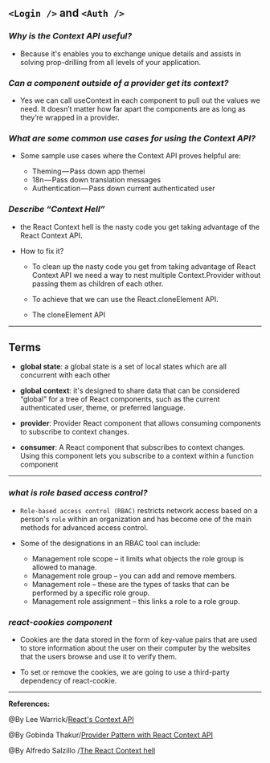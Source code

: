 ## **`<Login />` and `<Auth />`**


### ***Why is the Context API useful?***

- Because it's enables you to exchange unique details and assists in solving prop-drilling from all levels of your application.

### ***Can a component outside of a provider get its context?***

- Yes we can call useContext in each component to pull out the values we need. It doesn’t matter how far apart the components are as long as they’re wrapped in a provider.

### ***What are some common use cases for using the Context API?***

- Some sample use cases where the Context API proves helpful are:

   - Theming — Pass down app themei
   - 18n — Pass down translation messages
   - Authentication — Pass down current authenticated user

### ***Describe “Context Hell”***

- the React Context hell is the nasty code you get taking advantage of the React Context API.

- How to fix it?
  - To clean up the nasty code you get from taking advantage of React Context API we need a way to nest multiple Context.Provider without passing them as children of each other.

  - To achieve that we can use the React.cloneElement API.

  - The cloneElement API


-------------------------------------------------------------


## **Terms**

- **global state**:  a global state is a set of local states which are all concurrent with each other

- **global context**: it's designed to share data that can be considered “global” for a tree of React components, such as the current authenticated user, theme, or preferred language. 

- **provider**:  Provider React component that allows consuming components to subscribe to context changes.
 
- **consumer**: A React component that subscribes to context changes. Using this component lets you subscribe to a context within a function component

-----------------------------------------------

### ***what is role based access control?***

- `Role-based access control (RBAC)` restricts network access based on a person's `role` within an organization and has become one of the main methods for advanced access control.

- Some of the designations in an RBAC tool can include:

  - Management role scope – it limits what objects the role group is allowed to manage.
  - Management role group – you can add and remove members.
  - Management role – these are the types of tasks that can be performed by a specific role group.
  - Management role assignment – this links a role to a role group.


### ***react-cookies component***

- Cookies are the data stored in the form of key-value pairs that are used to store information about the user on their computer by the websites that the users browse and use it to verify them.

- To set or remove the cookies, we are going to use a third-party dependency of react-cookie.


-----------------------------------------------

**References:**

@By  Lee Warrick/[React's Context API](https://leewarrick.com/blog/the-problem-with-context/) 

@By Gobinda Thakur/[Provider Pattern with React Context API](https://flexiple.com/react/provider-pattern-with-react-context-api/)

@By Alfredo Salzillo /[The React Context hell](https://dev.to/alfredosalzillo/the-react-context-hell-7p4)
